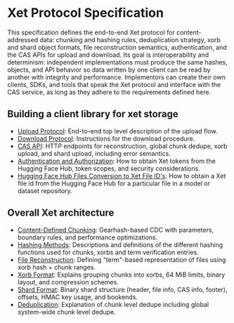 # Xet Protocol Specification

This specification defines the end-to-end Xet protocol for content-addressed data: chunking and hashing rules, deduplication strategy, xorb and shard object formats, file reconstruction semantics, authentication, and the CAS APIs for upload and download.
Its goal is interoperability and determinism: independent implementations must produce the same hashes, objects, and API behavior so data written by one client can be read by another with integrity and performance.
Implementors can create their own clients, SDKs, and tools that speak the Xet protocol and interface with the CAS service, as long as they adhere to the requirements defined here.

## Building a client library for xet storage

- [Upload Protocol](../spec/upload_protocol.md): End-to-end top level description of the upload flow.
- [Download Protocol](../spec/download_protocol.md): Instructions for the download procedure.
- [CAS API](../spec/api.md): HTTP endpoints for reconstruction, global chunk dedupe, xorb upload, and shard upload, including error semantics.
- [Authentication and Authorization](../spec/auth.md): How to obtain Xet tokens from the Hugging Face Hub, token scopes, and security considerations.
- [Hugging Face Hub Files Conversion to Xet File ID's](../spec/file_id.md): How to obtain a Xet file id from the Hugging Face Hub for a particular file in a model or dataset repository.

## Overall Xet architecture

- [Content-Defined Chunking](../spec/chunking.md): Gearhash-based CDC with parameters, boundary rules, and performance optimizations.
- [Hashing Methods](../spec/hashing.md): Descriptions and definitions of the different hashing functions used for chunks, xorbs and term verification entries.
- [File Reconstruction](../spec/file_reconstruction.md): Defining "term"-based representation of files using xorb hash + chunk ranges.
- [Xorb Format](../spec/xorb.md): Explains grouping chunks into xorbs, 64 MiB limits, binary layout, and compression schemes.
- [Shard Format](../spec/shard.md): Binary shard structure (header, file info, CAS info, footer), offsets, HMAC key usage, and bookends.
- [Deduplication](../spec/deduplication.md): Explanation of chunk level dedupe including global system-wide chunk level dedupe.
